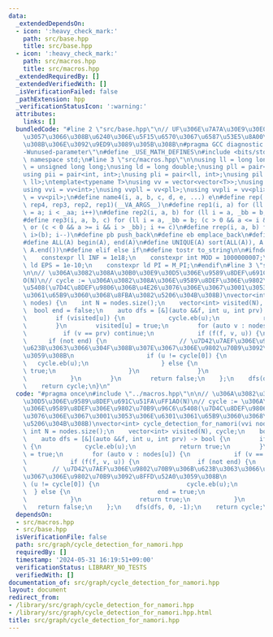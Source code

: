 ```yaml
---
data:
  _extendedDependsOn:
  - icon: ':heavy_check_mark:'
    path: src/base.hpp
    title: src/base.hpp
  - icon: ':heavy_check_mark:'
    path: src/macros.hpp
    title: src/macros.hpp
  _extendedRequiredBy: []
  _extendedVerifiedWith: []
  _isVerificationFailed: false
  _pathExtension: hpp
  _verificationStatusIcon: ':warning:'
  attributes:
    links: []
  bundledCode: "#line 2 \"src/base.hpp\"\n// UF\u306E\u7A7A\u30E9\u30E0\u30C0\u6E21\
    \u3057\u3066\u308B\u6240\u306E\u5F15\u6570\u3067\u6587\u53E5\u8A00\u308F\u308C\
    \u308B\u306E\u3092\u9ED9\u3089\u305B\u308B\n#pragma GCC diagnostic ignored \"\
    -Wunused-parameter\"\n#define _USE_MATH_DEFINES\n#include <bits/stdc++.h>\nusing\
    \ namespace std;\n#line 3 \"src/macros.hpp\"\n\nusing ll = long long;\nusing ull\
    \ = unsigned long long;\nusing ld = long double;\nusing pll = pair<ll, ll>;\n\
    using pii = pair<int, int>;\nusing pli = pair<ll, int>;\nusing pil = pair<int,\
    \ ll>;\ntemplate<typename T>\nusing vv = vector<vector<T>>;\nusing vvl = vv<ll>;\n\
    using vvi = vv<int>;\nusing vvpll = vv<pll>;\nusing vvpli = vv<pli>;\nusing vvpil\
    \ = vv<pil>;\n#define name4(i, a, b, c, d, e, ...) e\n#define rep(...) name4(__VA_ARGS__,\
    \ rep4, rep3, rep2, rep1)(__VA_ARGS__)\n#define rep1(i, a) for (ll i = 0, _aa\
    \ = a; i < _aa; i++)\n#define rep2(i, a, b) for (ll i = a, _bb = b; i < _bb; i++)\n\
    #define rep3(i, a, b, c) for (ll i = a, _bb = b; (c > 0 && a <= i && i < _bb)\
    \ or (c < 0 && a >= i && i > _bb); i += c)\n#define rrep(i, a, b) for (ll i=(a);\
    \ i>(b); i--)\n#define pb push_back\n#define eb emplace_back\n#define mkp make_pair\n\
    #define ALL(A) begin(A), end(A)\n#define UNIQUE(A) sort(ALL(A)), A.erase(unique(ALL(A)),\
    \ A.end())\n#define elif else if\n#define tostr to_string\n\n#ifndef CONSTANTS\n\
    \    constexpr ll INF = 1e18;\n    constexpr int MOD = 1000000007;\n    constexpr\
    \ ld EPS = 1e-10;\n    constexpr ld PI = M_PI;\n#endif\n#line 3 \"src/graph/cycle_detection_for_namori.hpp\"\
    \n\n// \u306A\u3082\u308A\u30B0\u30E9\u30D5\u306E\u9589\u8DEF\u691C\u51FA\uFF1A\
    O(N)\n// cycle := \u306A\u3082\u308A\u306E\u9589\u8DEF\u306E\u9802\u70B9\u96C6\
    \u5408(\u7D4C\u8DEF\u9806\u306B\u4E26\u3076\u306E\u3067\u3001\u3053\u306E\u6301\
    \u3061\u65B9\u3060\u3068\u8FBA\u3082\u5206\u304B\u308B)\nvector<int> cycle_detection_for_namori(vvi\
    \ nodes) {\n    int N = nodes.size();\n    vector<int> visited(N), cycle;\n  \
    \  bool end = false;\n    auto dfs = [&](auto &&f, int u, int prv) -> bool {\n\
    \        if (visited[u]) {\n            cycle.eb(u);\n            return true;\n\
    \        }\n        visited[u] = true;\n        for (auto v : nodes[u]) {\n  \
    \          if (v == prv) continue;\n            if (f(f, v, u)) {\n          \
    \      if (not end) {\n                    // \u7D42\u7AEF\u306E\u9802\u70B9\u306B\
    \u623B\u3063\u3066\u304F\u308B\u307E\u3067\u306E\u9802\u70B9\u3092\u8FFD\u52A0\
    \u3059\u308B\n                    if (u != cycle[0]) {\n                     \
    \   cycle.eb(u);\n                    } else {\n                        end =\
    \ true;\n                    }\n                }\n                return true;\n\
    \            }\n        }\n        return false;\n    };\n    dfs(dfs, 0, -1);\n\
    \    return cycle;\n}\n"
  code: "#pragma once\n#include \"../macros.hpp\"\n\n// \u306A\u3082\u308A\u30B0\u30E9\
    \u30D5\u306E\u9589\u8DEF\u691C\u51FA\uFF1AO(N)\n// cycle := \u306A\u3082\u308A\
    \u306E\u9589\u8DEF\u306E\u9802\u70B9\u96C6\u5408(\u7D4C\u8DEF\u9806\u306B\u4E26\
    \u3076\u306E\u3067\u3001\u3053\u306E\u6301\u3061\u65B9\u3060\u3068\u8FBA\u3082\
    \u5206\u304B\u308B)\nvector<int> cycle_detection_for_namori(vvi nodes) {\n   \
    \ int N = nodes.size();\n    vector<int> visited(N), cycle;\n    bool end = false;\n\
    \    auto dfs = [&](auto &&f, int u, int prv) -> bool {\n        if (visited[u])\
    \ {\n            cycle.eb(u);\n            return true;\n        }\n        visited[u]\
    \ = true;\n        for (auto v : nodes[u]) {\n            if (v == prv) continue;\n\
    \            if (f(f, v, u)) {\n                if (not end) {\n             \
    \       // \u7D42\u7AEF\u306E\u9802\u70B9\u306B\u623B\u3063\u3066\u304F\u308B\u307E\
    \u3067\u306E\u9802\u70B9\u3092\u8FFD\u52A0\u3059\u308B\n                    if\
    \ (u != cycle[0]) {\n                        cycle.eb(u);\n                  \
    \  } else {\n                        end = true;\n                    }\n    \
    \            }\n                return true;\n            }\n        }\n     \
    \   return false;\n    };\n    dfs(dfs, 0, -1);\n    return cycle;\n}\n"
  dependsOn:
  - src/macros.hpp
  - src/base.hpp
  isVerificationFile: false
  path: src/graph/cycle_detection_for_namori.hpp
  requiredBy: []
  timestamp: '2024-05-31 16:19:51+09:00'
  verificationStatus: LIBRARY_NO_TESTS
  verifiedWith: []
documentation_of: src/graph/cycle_detection_for_namori.hpp
layout: document
redirect_from:
- /library/src/graph/cycle_detection_for_namori.hpp
- /library/src/graph/cycle_detection_for_namori.hpp.html
title: src/graph/cycle_detection_for_namori.hpp
---
```

